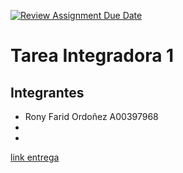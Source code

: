 [![Review Assignment Due Date](https://classroom.github.com/assets/deadline-readme-button-24ddc0f5d75046c5622901739e7c5dd533143b0c8e959d652212380cedb1ea36.svg)](https://classroom.github.com/a/EKQowIEz)

# Tarea Integradora 1

## Integrantes
- Rony Farid Ordoñez A00397968
-
-

[link entrega](https://docs.google.com/document/d/1nUKmEgQEIFwKtmG8eyzxZotsXMF9cc4s/edit?usp=sharing&ouid=109415827520879394849&rtpof=true&sd=true)
